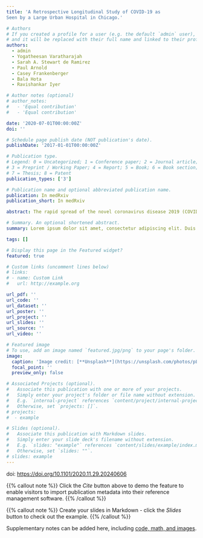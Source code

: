 ```yaml
---
title: 'A Retrospective Longitudinal Study of COVID-19 as
Seen by a Large Urban Hospital in Chicago.'

# Authors
# If you created a profile for a user (e.g. the default `admin` user), write the username (folder name) here
# and it will be replaced with their full name and linked to their profile.
authors:
  - admin
  - Yogatheesan Varatharajah 
  - Sarah A. Stewart de Ramirez 
  - Paul Arnold 
  - Casey Frankenberger 
  - Bala Hota
  - Ravishankar Iyer

# Author notes (optional)
# author_notes:
#   - 'Equal contribution'
#   - 'Equal contribution'

date: '2020-07-01T00:00:00Z'
doi: ''

# Schedule page publish date (NOT publication's date).
publishDate: '2017-01-01T00:00:00Z'

# Publication type.
# Legend: 0 = Uncategorized; 1 = Conference paper; 2 = Journal article;
# 3 = Preprint / Working Paper; 4 = Report; 5 = Book; 6 = Book section;
# 7 = Thesis; 8 = Patent
publication_types: ['3']

# Publication name and optional abbreviated publication name.
publication: In medRxiv
publication_short: In medRxiv

abstract: The rapid spread of the novel coronavirus disease 2019 (COVID-19) has created high demand for medical resources, including personnel, intensive care unit beds, and ventilators. As thousands of patients are hospitalized, the disease has shown remarkable diversity in its manifestation; many patients with mild to no symptoms recover from the disease requiring minimal care, but some patients with severe disease progression require mechanical ventilation support in intensive care units (ICU) with an increased risk of death. Studying the characteristics of patients in these various strata can help us understand the varied progression of this disease, enable earlier interventions for at-risk patients, and help manage medical resources more efficiently. This paper presents a retrospective analysis of 10,123 COVID-19 patients treated at the Rush University Medical Center in Chicago, including their demographics, symptoms, comorbidities, laboratory values, vital signs, and clinical history. Specifically, we present a staging scheme based on discrete clinical events (i.e., admission to the hospital, admission to the ICU, mechanical ventilation, and death), and investigate the temporal trend of clinical variables and the effect of comorbidities in each of those stages. We then developed a prognostic model to predict ventilation demands at an individual patient level by analyzing baseline clinical variables, which entails (1) a least absolute shrinkage and selection operator (LASSO) regression and a decision tree model to identify predictors for mechanical ventilation; and (2) a logistic regression model based on these risk factors to predict which patients will eventually need ventilatory support. Our results indicate that the prognostic model achieves an AUC of 0.823 (95% CI: 0.765–0.880) in identifying patients who will eventually require mechanical ventilation.

# Summary. An optional shortened abstract.
summary: Lorem ipsum dolor sit amet, consectetur adipiscing elit. Duis posuere tellus ac convallis placerat. Proin tincidunt magna sed ex sollicitudin condimentum.

tags: []

# Display this page in the Featured widget?
featured: true

# Custom links (uncomment lines below)
# links:
# - name: Custom Link
#   url: http://example.org

url_pdf: ''
url_code: ''
url_dataset: ''
url_poster: ''
url_project: ''
url_slides: ''
url_source: ''
url_video: ''

# Featured image
# To use, add an image named `featured.jpg/png` to your page's folder.
image:
  caption: 'Image credit: [**Unsplash**](https://unsplash.com/photos/pLCdAaMFLTE)'
  focal_point: ''
  preview_only: false

# Associated Projects (optional).
#   Associate this publication with one or more of your projects.
#   Simply enter your project's folder or file name without extension.
#   E.g. `internal-project` references `content/project/internal-project/index.md`.
#   Otherwise, set `projects: []`.
# projects:
#  - example

# Slides (optional).
#   Associate this publication with Markdown slides.
#   Simply enter your slide deck's filename without extension.
#   E.g. `slides: "example"` references `content/slides/example/index.md`.
#   Otherwise, set `slides: ""`.
# slides: example
---
```


doi: https://doi.org/10.1101/2020.11.29.20240606 

{{% callout note %}}
Click the _Cite_ button above to demo the feature to enable visitors to import publication metadata into their reference management software.
{{% /callout %}}

{{% callout note %}}
Create your slides in Markdown - click the _Slides_ button to check out the example.
{{% /callout %}}

Supplementary notes can be added here, including [code, math, and images](https://wowchemy.com/docs/writing-markdown-latex/).
